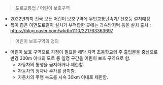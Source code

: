 > 도로교통법 / 어린이 보호구역
- 2022년까지 전국 모든 어린이 보호구역에 무인교통단속기/ 신호등 설치예정
- 폭이 좁은 이면도로같이 설치가 부적합한 곳에는 과속방지턱 등을 설치
출처 : https://blog.naver.com/wkdtn1110/221763363697

> 어린이 보호구역의 정의

- 어린이 보호 구역으로 지정이 필요한 해당 지역 초등학교의 주 출입문을 중심으로 반경 300m 이내의 도로 중 일정 구간을 어린이 보호 구역으로 함.
  - 자동차의 통행을 금지하거나 제한함.
  - 자동차의 정차나 주차를 금지함.
  - 자동차의 주행 속도를 시속 30km 이내로 제한함.

